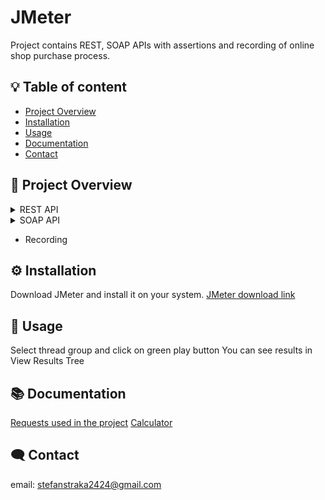 

# JMeter
Project contains REST, SOAP APIs with assertions and recording of online shop purchase process.


 


## :bulb: Table of content
- [Project Overview](#-project-overview)
- [Installation](#️-installation)
- [Usage](#-usage)
- [Documentation](#-documentation)
- [Contact](#️-contact)
## 📖 Project Overview

<details>
  <summary>REST API</summary>
  
  - **GET request**
  - **POST request**
  - **PUT request**
  - **DELETE request**

</details>

<details>
  <summary>SOAP API</summary>
  
  - **Add request**
  - **Divide request**
  - **Multiply request**
  - **Substract request**

</details>

- Recording   

## ⚙️ Installation
Download JMeter and install it on your system.
[JMeter download link](https://jmeter.apache.org/download_jmeter.cgi)
    
## 📝 Usage
Select thread group and click on green play button
You can see results in View Results Tree



## 📚 Documentation

[Requests used in the project](https://reqres.in/)
[Calculator](http://dneonline.com//calculator.asmx)

## 🗨️ Contact
email: stefanstraka2424@gmail.com



